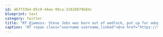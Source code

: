 ```yaml
---
id: d67f33b4-05c9-44ee-99ca-32820079684c
blueprint: text
category: twitter
title: "RT @jwmoss: Steve Jobs was born out of wedlock, put up for adoption at birth, dropped out of college, then changed the world. What's you ..."
caption: 'RT <span class="username username_linked">@<a href="https://twitter.com/jwmoss" title="🇺🇦🌻">jwmoss</a></span>: Steve Jobs was born out of wedlock, put up for adoption at birth, dropped out of college, then changed the world. What''s you ...'
---
```

